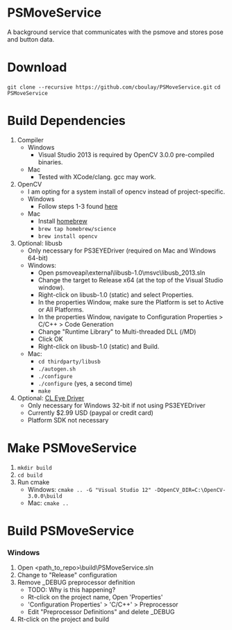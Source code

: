 # PSMoveService
A background service that communicates with the psmove and stores pose and button data.

# Download

`git clone --recursive https://github.com/cboulay/PSMoveService.git`
`cd PSMoveService`

# Build Dependencies

1. Compiler
    * Windows
	    * Visual Studio 2013 is required by OpenCV 3.0.0 pre-compiled binaries.
    * Mac
	    * Tested with XCode/clang. gcc may work.
1. OpenCV
    * I am opting for a system install of opencv instead of project-specific.
    * Windows
        * Follow steps 1-3 found [here](https://github.com/MicrocontrollersAndMore/OpenCV_3_Windows_10_Installation_Tutorial/blob/master/Installation%20Cheat%20Sheet%201%20-%20OpenCV%203%20and%20C%2B%2B.pdf)
    * Mac
        * Install [homebrew](http://brew.sh/)
        * `brew tap homebrew/science`
        * `brew install opencv`
1. Optional: libusb
    * Only necessary for PS3EYEDriver (required on Mac and Windows 64-bit)
    * Windows:
        * Open psmoveapi\external\libusb-1.0\msvc\libusb_2013.sln
        * Change the target to Release x64 (at the top of the Visual Studio window).
        * Right-click on libusb-1.0 (static) and select Properties.
        * In the properties Window, make sure the Platform is set to Active or All Platforms.
        * In the properties Window, navigate to Configuration Properties > C/C++ > Code Generation
        * Change "Runtime Library" to Multi-threaded DLL (/MD)
        * Click OK
        * Right-click on libusb-1.0 (static) and Build.
    * Mac:
        * `cd thirdparty/libusb`
        * `./autogen.sh`
        * `./configure`
        * `./configure` (yes, a second time)
        * `make`
1. Optional: [CL Eye Driver](https://codelaboratories.com/products/eye/driver/)
    * Only necessary for Windows 32-bit if not using PS3EYEDriver
	* Currently $2.99 USD (paypal or credit card)
	* Platform SDK not necessary

# Make PSMoveService

1. `mkdir build`
1. `cd build`
1. Run cmake
    * Windows: `cmake .. -G "Visual Studio 12" -DOpenCV_DIR=C:\OpenCV-3.0.0\build`
    * Mac: `cmake ..`

# Build PSMoveService

### Windows

1. Open <path_to_repo>\build\PSMoveService.sln
1. Change to "Release" configuration
1. Remove _DEBUG preprocessor definition
    * TODO: Why is this happening?
	* Rt-click on the project name, Open 'Properties'
	* 'Configuration Properties' > 'C/C++' > Preprocessor
	* Edit "Preprocessor Definitions" and delete _DEBUG
1. Rt-click on the project and build